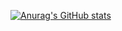 [![Anurag's GitHub stats](https://github-readme-stats.vercel.app/api?username=ChenKun1997)](https://github.com/anuraghazra/github-readme-stats)
